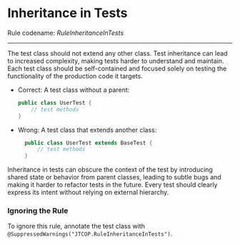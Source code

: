 # Inheritance in Tests

Rule codename: _RuleInheritanceInTests_
___
The test class should not extend any other class. Test inheritance can lead to
increased complexity, making tests harder to understand and maintain. Each test
class should be self-contained and focused solely on testing the functionality
of the production code it targets.

* Correct: A test class without a parent:
  ```java
  public class UserTest {
      // test methods
  }
  ```
* Wrong: A test class that extends another class:
  ```java
    public class UserTest extends BaseTest {
        // test methods
    }
  ```

Inheritance in tests can obscure the context of the test by introducing shared
state or behavior from parent classes, leading to subtle bugs and making it
harder to refactor tests in the future. Every test should clearly express its
intent without relying on external hierarchy.

### Ignoring the Rule

To ignore this rule, annotate the test class
with `@SuppressedWarnings("JTCOP.RuleInheritanceInTests")`.

